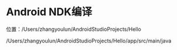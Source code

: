 # Android NDK编译

位置：/Users/zhangyoulun/AndroidStudioProjects/Hello

/Users/zhangyoulun/AndroidStudioProjects/Hello/app/src/main/java





